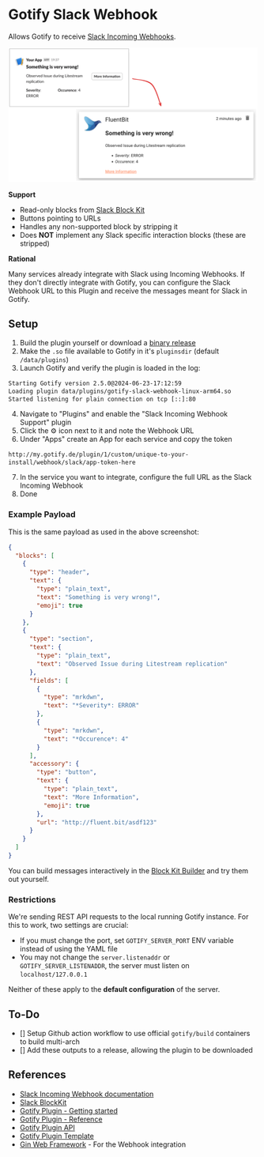# Gotify Slack Webhook

Allows Gotify to receive [Slack Incoming Webhooks](https://api.slack.com/messaging/webhooks).

![Preview of message translation](_assets/preview.png)

**Support**

- Read-only blocks from [Slack Block Kit](https://api.slack.com/reference/block-kit/blocks)
- Buttons pointing to URLs
- Handles any non-supported block by stripping it
- Does **NOT** implement any Slack specific interaction blocks (these are stripped)

**Rational**

Many services already integrate with Slack using Incoming Webhooks. If they don't directly integrate with Gotify, you can configure the Slack Webhook URL to this Plugin and receive the messages meant for Slack in Gotify.

## Setup

1. Build the plugin yourself or download a [binary release](https://github.com/LukasKnuth/gotify-slack-webhook/releases)
2. Make the `.so` file available to Gotify in it's `pluginsdir` (default `/data/plugins`)
3. Launch Gotify and verify the plugin is loaded in the log:

```
Starting Gotify version 2.5.0@2024-06-23-17:12:59
Loading plugin data/plugins/gotify-slack-webhook-linux-arm64.so
Started listening for plain connection on tcp [::]:80
```

4. Navigate to "Plugins" and enable the "Slack Incoming Webhook Support" plugin
5. Click the :gear: icon next to it and note the Webhook URL
6. Under "Apps" create an App for each service and copy the token

```
http://my.gotify.de/plugin/1/custom/unique-to-your-install/webhook/slack/app-token-here
```

7. In the service you want to integrate, configure the full URL as the Slack Incoming Webhook
8. Done

### Example Payload

This is the same payload as used in the above screenshot:

```json
{
  "blocks": [
    {
      "type": "header",
      "text": {
        "type": "plain_text",
        "text": "Something is very wrong!",
        "emoji": true
      }
    },
    {
      "type": "section",
      "text": {
        "type": "plain_text",
        "text": "Observed Issue during Litestream replication"
      },
      "fields": [
        {
          "type": "mrkdwn",
          "text": "*Severity*: ERROR"
        },
        {
          "type": "mrkdwn",
          "text": "*Occurence*: 4"
        }
      ],
      "accessory": {
        "type": "button",
        "text": {
          "type": "plain_text",
          "text": "More Information",
          "emoji": true
        },
        "url": "http://fluent.bit/asdf123"
      }
    }
  ]
}
```

You can build messages interactively in the [Block Kit Builder](https://app.slack.com/block-kit-builder/) and try them out yourself.

### Restrictions

We're sending REST API requests to the local running Gotify instance. For this to work, two settings are crucial:

- If you must change the port, set `GOTIFY_SERVER_PORT` ENV variable instead of using the YAML file
- You may not change the `server.listenaddr` or `GOTIFY_SERVER_LISTENADDR`, the server must listen on `localhost/127.0.0.1`

Neither of these apply to the **default configuration** of the server.

## To-Do

- [] Setup Github action workflow to use official `gotify/build` containers to build multi-arch
- [] Add these outputs to a release, allowing the plugin to be downloaded

## References

- [Slack Incoming Webhook documentation](https://api.slack.com/messaging/webhooks)
- [Slack BlockKit](https://api.slack.com/block-kit)
- [Gotify Plugin - Getting started](https://gotify.net/docs/plugin)
- [Gotify Plugin - Reference](https://gotify.net/docs/plugin-write)
- [Gotify Plugin API](https://pkg.go.dev/github.com/gotify/plugin-api)
- [Gotify Plugin Template](https://github.com/gotify/plugin-template)
- [Gin Web Framework](https://gin-gonic.com/docs/examples/param-in-path/) - For the Webhook integration
